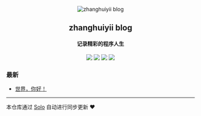 <p align="center"><img alt="zhanghuiyii blog" src="https://static.b3log.org/images/brand/solo-32.png"></p><h2 align="center">
zhanghuiyii blog
</h2>

<h4 align="center">记录精彩的程序人生</h4>
<p align="center"><a title="zhanghuiyii blog" target="_blank" href="https://github.com/zhanghuiyii/solo-blog"><img src="https://img.shields.io/github/last-commit/zhanghuiyii/solo-blog.svg?style=flat-square&color=FF9900"></a>
<a title="GitHub repo size in bytes" target="_blank" href="https://github.com/zhanghuiyii/solo-blog"><img src="https://img.shields.io/github/repo-size/zhanghuiyii/solo-blog.svg?style=flat-square"></a>
<a title="Solo Version" target="_blank" href="https://github.com/b3log/solo/releases"><img src="https://img.shields.io/badge/solo-3.6.3-f1e05a.svg?style=flat-square&color=blueviolet"></a>
<a title="Hits" target="_blank" href="https://github.com/b3log/hits"><img src="https://hits.b3log.org/zhanghuiyii/solo-blog.svg"></a></p>

### 最新

* [世界，你好！](http://blog.awesome-daryl.cn/hello-solo)



---

本仓库通过 [Solo](https://github.com/b3log/solo) 自动进行同步更新 ❤️ 